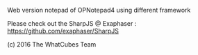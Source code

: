 
Web version notepad of OPNotepad4 using different framework

Please check out the SharpJS @ Exaphaser : https://github.com/exaphaser/SharpJS

(c) 2016 The WhatCubes Team
